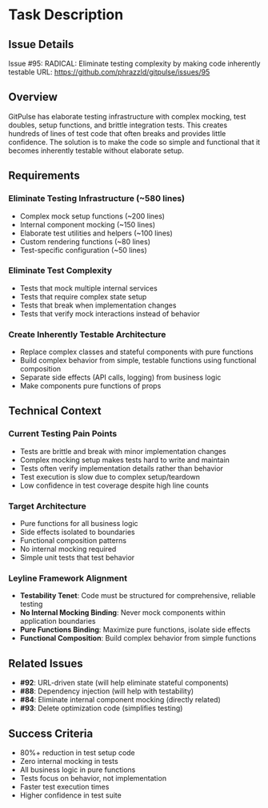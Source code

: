# Task Description

## Issue Details
Issue #95: RADICAL: Eliminate testing complexity by making code inherently testable
URL: https://github.com/phrazzld/gitpulse/issues/95

## Overview
GitPulse has elaborate testing infrastructure with complex mocking, test doubles, setup functions, and brittle integration tests. This creates hundreds of lines of test code that often breaks and provides little confidence. The solution is to make the code so simple and functional that it becomes inherently testable without elaborate setup.

## Requirements
### Eliminate Testing Infrastructure (~580 lines)
- Complex mock setup functions (~200 lines)
- Internal component mocking (~150 lines)
- Elaborate test utilities and helpers (~100 lines)
- Custom rendering functions (~80 lines)
- Test-specific configuration (~50 lines)

### Eliminate Test Complexity
- Tests that mock multiple internal services
- Tests that require complex state setup
- Tests that break when implementation changes
- Tests that verify mock interactions instead of behavior

### Create Inherently Testable Architecture
- Replace complex classes and stateful components with pure functions
- Build complex behavior from simple, testable functions using functional composition
- Separate side effects (API calls, logging) from business logic
- Make components pure functions of props

## Technical Context
### Current Testing Pain Points
- Tests are brittle and break with minor implementation changes
- Complex mocking setup makes tests hard to write and maintain
- Tests often verify implementation details rather than behavior
- Test execution is slow due to complex setup/teardown
- Low confidence in test coverage despite high line counts

### Target Architecture
- Pure functions for all business logic
- Side effects isolated to boundaries
- Functional composition patterns
- No internal mocking required
- Simple unit tests that test behavior

### Leyline Framework Alignment
- **Testability Tenet**: Code must be structured for comprehensive, reliable testing
- **No Internal Mocking Binding**: Never mock components within application boundaries
- **Pure Functions Binding**: Maximize pure functions, isolate side effects
- **Functional Composition**: Build complex behavior from simple functions

## Related Issues
- **#92**: URL-driven state (will help eliminate stateful components)
- **#88**: Dependency injection (will help with testability)
- **#84**: Eliminate internal component mocking (directly related)
- **#93**: Delete optimization code (simplifies testing)

## Success Criteria
- 80%+ reduction in test setup code
- Zero internal mocking in tests
- All business logic in pure functions
- Tests focus on behavior, not implementation
- Faster test execution times
- Higher confidence in test suite